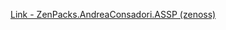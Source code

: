 [Link - ZenPacks.AndreaConsadori.ASSP (zenoss)](https://github.com/zenoss/ZenPacks.AndreaConsadori.ASSP)
